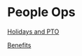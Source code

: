 <!-- TITLE: Peopleops -->
<!-- SUBTITLE: A quick summary of Peopleops -->

# People Ops
[Holidays and PTO](/peopleops/timeoff)


[Benefits](/peopleops/benefits)
